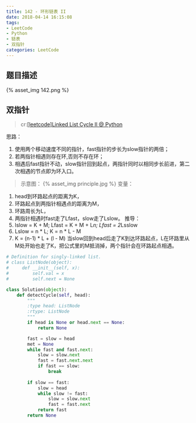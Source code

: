 ```yaml
---
title: 142 - 环形链表 II
date: 2018-04-14 16:15:08
tags:
- LeetCode
- Python
- 链表
- 双指针
categories: LeetCode
---
```


## 题目描述
{% asset_img 142.png %}

<!-- more -->

## 双指针
>cr:[[leetcode]Linked List Cycle II @ Python
](http://www.cnblogs.com/zuoyuan/p/3701877.html)

思路：
1. 使用两个移动速度不同的指针，fast指针的步长为slow指针的两倍；
2. 若两指针相遇则存在环,否则不存在环；
3. 相遇后fast指针不动，slow指针回到起点，两指针同时以相同步长前进，第二次相遇的节点即为环入口。

>示意图：
{% asset_img principle.jpg %}
变量：
1. head到环路起点的距离为K，
2. 环路起点到两指针相遇点的距离为M，
3. 环路周长为L，
4. 两指针相遇时fast走了Lfast，slow走了Lslow。
推导：
1. lslow = K + M; Lfast = K + M + L*n; Lfast = 2*Lsslow
2. Lslow = n * L; K = n * L - M
3. K = (n-1) * L + (l - M)
当slow回到head后走了K到达环路起点，L在环路里从M处开始也走了K，把公式里的M抵消掉，两个指针会在环路起点相遇。


```python
# Definition for singly-linked list.
# class ListNode(object):
#     def __init__(self, x):
#         self.val = x
#         self.next = None

class Solution(object):
    def detectCycle(self, head):
        """
        :type head: ListNode
        :rtype: ListNode
        """
        if head is None or head.next == None:
            return None

        fast = slow = head
        met = None
        while fast and fast.next:
            slow = slow.next
            fast = fast.next.next
            if fast == slow:
                break
                
        if slow == fast:
            slow = head
            while slow != fast:
                slow = slow.next
                fast = fast.next
            return fast
        return None
```